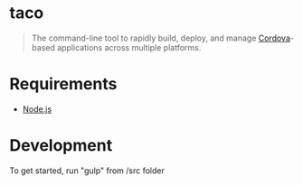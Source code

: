 ﻿# taco

> The command-line tool to rapidly build, deploy, and manage [Cordova](http://cordova.io)-based applications across multiple platforms.


# Requirements

* [Node.js](http://nodejs.org/)

# Development
To get started, run "gulp" from /src folder

